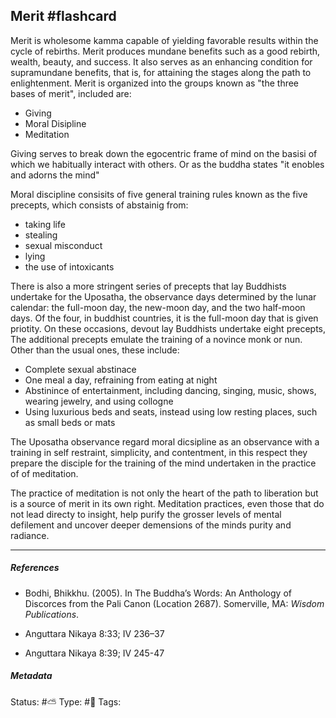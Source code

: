 ## Merit #flashcard 

Merit is wholesome kamma capable of yielding favorable results within the cycle of rebirths. Merit produces mundane benefits such as a good rebirth, wealth, beauty, and success. It also serves as an enhancing condition for supramundane benefits, that is, for attaining the stages along the path to enlightenment. Merit is organized into the groups known as "the three bases of merit", included are:

- Giving
- Moral Disipline
- Meditation

Giving serves to break down the egocentric frame of mind on the basisi of which we habitually interact with others. Or as the buddha states "it enobles and adorns the mind"

Moral discipline consisits of five general training rules known as the five precepts, which consists of abstainig from:

- taking life
- stealing
- sexual misconduct
- lying
- the use of intoxicants

There is also a more stringent series of precepts that lay Buddhists undertake for the Uposatha, the observance days determined by the lunar calendar: the full-moon day, the new-moon day, and the two half-moon days. Of the four, in buddhist countries, it is the full-moon day that is given priotity. On these occasions, devout lay Buddhists undertake eight precepts, The additional precepts emulate the training of a novince monk or nun. Other than the usual ones, these include:

- Complete sexual abstinace
- One meal a day, refraining from eating at night
- Abstinince of entertainment, including dancing, singing, music, shows, wearing jewelry, and using collogne
- Using luxurious beds and seats, instead using low resting places, such as small beds or mats

The Uposatha observance regard moral dicsipline as an observance with a training in self restraint, simplicity, and contentment, in this respect they prepare the disciple for the training of the mind undertaken in the practice of of meditation. 

The practice of meditation is not only the heart of the path to liberation but is a source of merit in its own right. Meditation practices, even those that do not lead directy to insight, help purify the grosser levels of mental defilement and uncover deeper demensions of the minds purity and radiance. 



___

##### References

- Bodhi, Bhikkhu. (2005). In The Buddha’s Words: An Anthology of Discorces from the Pali Canon (Location 2687). Somerville, MA: _Wisdom Publications_.

- Anguttara Nikaya 8:33; IV 236–37

- Anguttara Nikaya 8:39; IV 245-47


##### Metadata
Status:  #⛅️ 
Type: #🔵 
Tags: